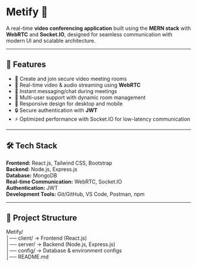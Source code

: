 # Metify 🎥  
A real-time **video conferencing application** built using the **MERN stack** with **WebRTC** and **Socket.IO**, designed for seamless communication with modern UI and scalable architecture.  

---

## 🚀 Features  
- 🔗 Create and join secure video meeting rooms  
- 🎥 Real-time video & audio streaming using **WebRTC**  
- 💬 Instant messaging/chat during meetings  
- 👥 Multi-user support with dynamic room management  
- 📱 Responsive design for desktop and mobile  
- 🔒 Secure authentication with **JWT**  
- ⚡ Optimized performance with Socket.IO for low-latency communication  

---

## 🛠️ Tech Stack  

**Frontend:** React.js, Tailwind CSS, Bootstrap  
**Backend:** Node.js, Express.js  
**Database:** MongoDB  
**Real-time Communication:** WebRTC, Socket.IO  
**Authentication:** JWT  
**Development Tools:** Git/GitHub, VS Code, Postman, npm  

---

## 📂 Project Structure  

Metify/  
│── client/ → Frontend (React.js)  
│── server/ → Backend (Node.js, Express.js)  
│── config/ → Database & environment configs  
│── README.md  

